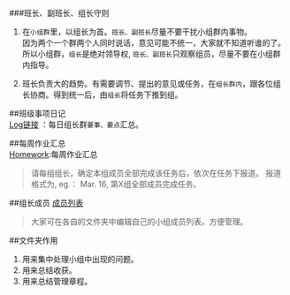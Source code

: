 
###班长、副班长、组长守则

1. 在`小组群`里，以组长为首。`班长、副班长`尽量不要干扰小组群内事物。   
  因为两个一个群两个人同时说话，意见可能不统一，大家就不知道听谁的了。   
  所以小组群，`组长`是绝对领导权, `班长、副班长`只观察组员，尽量不要在小组群内指导。   

2. 班长负责大的趋势。有需要调节、提出的意见或任务，在`组长群内`，跟各位组长协商。得到统一后，由`组长`将任务下推到组。   

##班级事项日记  
[Log链接](./log.md)  ：每日组长群`要事、要点`汇总。   

##每周作业汇总      
[Homework](./Homework):每周作业汇总   
> 请每组组长，确定本组成员全部完成该任务后，依次在任务下报道。
报道格式为, eg.：
Mar. 16, 第X组全部成员完成任务。



##组长成员
[成员列表](./TeamMember.md)   
>大家可在各自的文件夹中编辑自己的小组成员列表。方便管理。   

##文件夹作用
> 
  1. 用来集中处理小组中出现的问题。   
  2. 用来总结收获。   
  3. 用来总结管理章程。   



 



